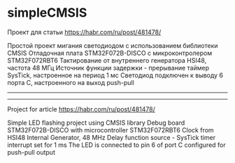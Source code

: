 # simpleCMSIS
Проект для статьи https://habr.com/ru/post/481478/

Простой проект мигания светодиодом с использованием библиотеки CMSIS
Отладочная плата STM32F072B-DISCO с микроконтролером STM32F072RBT6
Тактирование от внутреннего генератора HSI48, частота 48 МГц
Источник функции задержки - прерывание таймер SysTick, настроенное на период 1 мс
Светодиод подключен к выводу 6 порта С, настроенного на выход push-pull

***********************************************************************
***********************************************************************
Project for article https://habr.com/ru/post/481478/

Simple LED flashing project using CMSIS library
Debug board STM32F072B-DISCO with microcontroller STM32F072RBT6
Clock from HSI48 Internal Generator, 48 MHz
Delay function source - SysTick timer interrupt set for 1 ms
The LED is connected to pin 6 of port C configured for push-pull output
